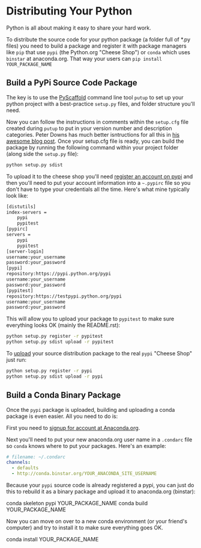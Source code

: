 # Distributing Your Python

Python is all about making it easy to share your hard work.

To distribute the source code for your python package (a folder full of *.py files) you need to build a package and register it with package managers like `pip` that use `pypi` (the Python.org "Cheese Shop") or `conda` which uses `binstar` at anaconda.org. That way your users can `pip install YOUR_PACKAGE_NAME`

## Build a PyPi Source Code Package

The key is to use the [PyScaffold](https://pypi.python.org/pypi/PyScaffold) command line tool `putup` to set up your python project with a best-practice `setup.py` files, and folder structure you'll need.

Now you can follow the instructions in comments within the `setup.cfg` file created during `putup` to put in your version number and description categories. Peter Downs has much better isntructions for all this in [his awesome blog post](http://peterdowns.com/posts/first-time-with-pypi.html). Once your setup.cfg file is ready, you can build the package by running the following command within your project folder (along side the `setup.py` file):

```bash
python setup.py sdist
```

To upload it to the cheese shop you'll need [register an account on pypi](https://pypi.python.org/pypi?%3Aaction=register_form) and then you'll need to put your account information into a `~.pypirc` file so you don't have to type your credentials all the time. Here's what mine typically look like:

```bash
[distutils]
index-servers =
    pypi
    pypitest
[pypirc]
servers = 
    pypi
    pypitest
[server-login]
username:your_username
password:your_password
[pypi]
repository:https://pypi.python.org/pypi
username:your_username
password:your_password
[pypitest]
repository:https://testpypi.python.org/pypi
username:your_username
password:your_password
```

This will allow you to upload your package to `pypitest` to make sure everything looks OK (mainly the README.rst):

```bash
python setup.py register -r pypitest
python setup.py sdist upload -r pypitest
```

To [upload](https://docs.python.org/3.1/distutils/uploading.html) your source distribution package to the real `pypi` "Cheese Shop" just run:

```bash
python setup.py register -r pypi
python setup.py sdist upload -r pypi
```

## Build a Conda Binary Package

Once the `pypi` package is uploaded, building and uploading a conda package is even easier. All you need to do is:

First you need to [signup for account at Anaconda.org](https://anaconda.org/#sign-up).

Next you'll need to put your new anaconda.org user name in a `.condarc` file so `conda` knows where to put your packages. Here's an example:

```yaml
# filename: ~/.condarc
channels:
  - defaults
  - http://conda.binstar.org/YOUR_ANACONDA_SITE_USERNAME
```

Because your `pypi` source code is already registered a pypi, you can just do this to rebuild it as a binary package and upload it to anaconda.org (binstar):

conda skeleton pypi YOUR_PACKAGE_NAME
conda build YOUR_PACKAGE_NAME


Now you can move on over to a new conda environment (or your friend's computer) and try to install it to make sure everything goes OK.

conda install YOUR_PACKAGE_NAME